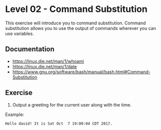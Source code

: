 # Level 02 - Command Substitution

This exercise will introduce you to command substitution. Command substitution allows you to use the output of commands wherever you can use variables.

## Documentation

* https://linux.die.net/man/1/whoami
* https://linux.die.net/man/1/date
* https://www.gnu.org/software/bash/manual/bash.html#Command-Substitution

## Exercise

1) Output a greeting for the current user along with the time.

Example:

    Hello david! It is Sat Oct  7 19:00:04 CDT 2017.
